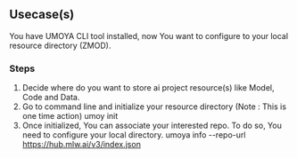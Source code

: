 ## Usecase(s)
You have UMOYA CLI tool installed, now You want to configure to your local resource directory (ZMOD).

### Steps
1. Decide where do you want to store ai project resource(s) like Model, Code and Data.
2. Go to command line and initialize your resource directory (Note : This is one time action)
   umoy init
3. Once initialized, You can associate your interested repo. To do so, You need to configure your local directory.
   umoya info --repo-url https://hub.mlw.ai/v3/index.json
